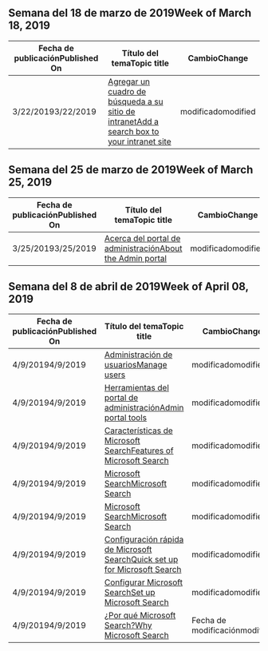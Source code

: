 <!-- This file is generated automatically each week. Changes made to this file will be overwritten.-->




## <a name="week-of-march-18-2019"></a><span data-ttu-id="88f88-101">Semana del 18 de marzo de 2019</span><span class="sxs-lookup"><span data-stu-id="88f88-101">Week of March 18, 2019</span></span>


| <span data-ttu-id="88f88-102">Fecha de publicación</span><span class="sxs-lookup"><span data-stu-id="88f88-102">Published On</span></span> |<span data-ttu-id="88f88-103">Título del tema</span><span class="sxs-lookup"><span data-stu-id="88f88-103">Topic title</span></span> | <span data-ttu-id="88f88-104">Cambio</span><span class="sxs-lookup"><span data-stu-id="88f88-104">Change</span></span> |
|------|------------|--------|
| <span data-ttu-id="88f88-105">3/22/2019</span><span class="sxs-lookup"><span data-stu-id="88f88-105">3/22/2019</span></span> | [<span data-ttu-id="88f88-106">Agregar un cuadro de búsqueda a su sitio de intranet</span><span class="sxs-lookup"><span data-stu-id="88f88-106">Add a search box to your intranet site</span></span>](/MicrosoftSearch/add-a-search-box-to-your-intranet-site) | <span data-ttu-id="88f88-107">modificado</span><span class="sxs-lookup"><span data-stu-id="88f88-107">modified</span></span> |


## <a name="week-of-march-25-2019"></a><span data-ttu-id="88f88-108">Semana del 25 de marzo de 2019</span><span class="sxs-lookup"><span data-stu-id="88f88-108">Week of March 25, 2019</span></span>


| <span data-ttu-id="88f88-109">Fecha de publicación</span><span class="sxs-lookup"><span data-stu-id="88f88-109">Published On</span></span> |<span data-ttu-id="88f88-110">Título del tema</span><span class="sxs-lookup"><span data-stu-id="88f88-110">Topic title</span></span> | <span data-ttu-id="88f88-111">Cambio</span><span class="sxs-lookup"><span data-stu-id="88f88-111">Change</span></span> |
|------|------------|--------|
| <span data-ttu-id="88f88-112">3/25/2019</span><span class="sxs-lookup"><span data-stu-id="88f88-112">3/25/2019</span></span> | [<span data-ttu-id="88f88-113">Acerca del portal de administración</span><span class="sxs-lookup"><span data-stu-id="88f88-113">About the Admin portal</span></span>](/MicrosoftSearch/about-the-admin-portal) | <span data-ttu-id="88f88-114">modificado</span><span class="sxs-lookup"><span data-stu-id="88f88-114">modified</span></span> |


## <a name="week-of-april-08-2019"></a><span data-ttu-id="88f88-115">Semana del 8 de abril de 2019</span><span class="sxs-lookup"><span data-stu-id="88f88-115">Week of April 08, 2019</span></span>


| <span data-ttu-id="88f88-116">Fecha de publicación</span><span class="sxs-lookup"><span data-stu-id="88f88-116">Published On</span></span> |<span data-ttu-id="88f88-117">Título del tema</span><span class="sxs-lookup"><span data-stu-id="88f88-117">Topic title</span></span> | <span data-ttu-id="88f88-118">Cambio</span><span class="sxs-lookup"><span data-stu-id="88f88-118">Change</span></span> |
|------|------------|--------|
| <span data-ttu-id="88f88-119">4/9/2019</span><span class="sxs-lookup"><span data-stu-id="88f88-119">4/9/2019</span></span> | [<span data-ttu-id="88f88-120">Administración de usuarios</span><span class="sxs-lookup"><span data-stu-id="88f88-120">Manage users</span></span>](/MicrosoftSearch/add-users) | <span data-ttu-id="88f88-121">modificado</span><span class="sxs-lookup"><span data-stu-id="88f88-121">modified</span></span> |
| <span data-ttu-id="88f88-122">4/9/2019</span><span class="sxs-lookup"><span data-stu-id="88f88-122">4/9/2019</span></span> | [<span data-ttu-id="88f88-123">Herramientas del portal de administración</span><span class="sxs-lookup"><span data-stu-id="88f88-123">Admin portal tools</span></span>](/MicrosoftSearch/admin-portal-tools) | <span data-ttu-id="88f88-124">modificado</span><span class="sxs-lookup"><span data-stu-id="88f88-124">modified</span></span> |
| <span data-ttu-id="88f88-125">4/9/2019</span><span class="sxs-lookup"><span data-stu-id="88f88-125">4/9/2019</span></span> | [<span data-ttu-id="88f88-126">Características de Microsoft Search</span><span class="sxs-lookup"><span data-stu-id="88f88-126">Features of Microsoft Search</span></span>](/MicrosoftSearch/features) | <span data-ttu-id="88f88-127">modificado</span><span class="sxs-lookup"><span data-stu-id="88f88-127">modified</span></span> |
| <span data-ttu-id="88f88-128">4/9/2019</span><span class="sxs-lookup"><span data-stu-id="88f88-128">4/9/2019</span></span> | [<span data-ttu-id="88f88-129">Microsoft Search</span><span class="sxs-lookup"><span data-stu-id="88f88-129">Microsoft Search</span></span>](/MicrosoftSearch/index) | <span data-ttu-id="88f88-130">modificado</span><span class="sxs-lookup"><span data-stu-id="88f88-130">modified</span></span> |
| <span data-ttu-id="88f88-131">4/9/2019</span><span class="sxs-lookup"><span data-stu-id="88f88-131">4/9/2019</span></span> | [<span data-ttu-id="88f88-132">Microsoft Search</span><span class="sxs-lookup"><span data-stu-id="88f88-132">Microsoft Search</span></span>](/MicrosoftSearch/microsoft-search) | <span data-ttu-id="88f88-133">modificado</span><span class="sxs-lookup"><span data-stu-id="88f88-133">modified</span></span> |
| <span data-ttu-id="88f88-134">4/9/2019</span><span class="sxs-lookup"><span data-stu-id="88f88-134">4/9/2019</span></span> | [<span data-ttu-id="88f88-135">Configuración rápida de Microsoft Search</span><span class="sxs-lookup"><span data-stu-id="88f88-135">Quick set up for Microsoft Search</span></span>](/MicrosoftSearch/quick-set-up) | <span data-ttu-id="88f88-136">modificado</span><span class="sxs-lookup"><span data-stu-id="88f88-136">modified</span></span> |
| <span data-ttu-id="88f88-137">4/9/2019</span><span class="sxs-lookup"><span data-stu-id="88f88-137">4/9/2019</span></span> | [<span data-ttu-id="88f88-138">Configurar Microsoft Search</span><span class="sxs-lookup"><span data-stu-id="88f88-138">Set up Microsoft Search</span></span>](/MicrosoftSearch/set-up-microsoft-search) | <span data-ttu-id="88f88-139">modificado</span><span class="sxs-lookup"><span data-stu-id="88f88-139">modified</span></span> |
| <span data-ttu-id="88f88-140">4/9/2019</span><span class="sxs-lookup"><span data-stu-id="88f88-140">4/9/2019</span></span> | [<span data-ttu-id="88f88-141">¿Por qué Microsoft Search?</span><span class="sxs-lookup"><span data-stu-id="88f88-141">Why Microsoft Search</span></span>](/MicrosoftSearch/why-microsoft-search) | <span data-ttu-id="88f88-142">Fecha de modificación</span><span class="sxs-lookup"><span data-stu-id="88f88-142">modified</span></span> |
